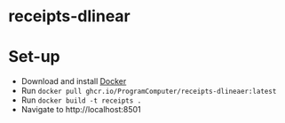 # receipts-dlinear

Set-up
======
* Download and install [Docker](https://docs.docker.com/engine/install/)
* Run `docker pull ghcr.io/ProgramComputer/receipts-dlineaer:latest`
* Run `docker build -t receipts .`
* Navigate to http://localhost:8501
